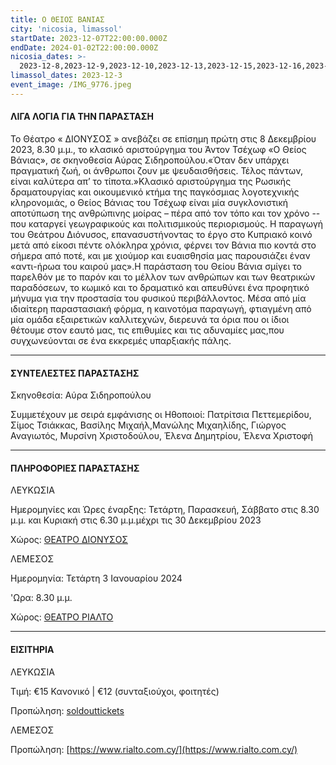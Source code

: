 ```yaml
---
title: Ο ΘΕΙΟΣ ΒΑΝΙΑΣ
city: 'nicosia, limassol'
startDate: 2023-12-07T22:00:00.000Z
endDate: 2024-01-02T22:00:00.000Z
nicosia_dates: >-
  2023-12-8,2023-12-9,2023-12-10,2023-12-13,2023-12-15,2023-12-16,2023-12-17,2023-12-20,2023-12-22,2023-12-23,2023-12-24,2023-12-27,2023-12-28,2023-12-30
limassol_dates: 2023-12-3
event_image: /IMG_9776.jpeg
---
```


#### ΛΙΓΑ ΛΟΓΙΑ ΓΙΑ ΤΗΝ ΠΑΡΑΣΤΑΣΗ

Το Θέατρο «	ΔΙΟΝΥΣΟΣ	» ανεβάζει σε επίσημη πρώτη στις 8 Δεκεμβρίου 2023, 8.30 μ.μ., το κλασικό αριστούργημα του Άντον Τσέχωφ «Ο Θείος Βάνιας», σε σκηνοθεσία Αύρας Σιδηροπούλου.«Όταν δεν υπάρχει πραγματική ζωή, οι άνθρωποι ζουν με ψευδαισθήσεις. Τέλος πάντων, είναι καλύτερα απ’ το τίποτα.»Κλασικό	αριστούργημα	της Ρωσικής	δραματουργίας	και οικουμενικό	κτήμα της παγκόσμιας	λογοτεχνικής κληρονομιάς, ο Θείος Βάνιας του Τσέχωφ είναι μία συγκλονιστική αποτύπωση της ανθρώπινης μοίρας – πέρα από τον τόπο και τον χρόνο -- που καταργεί γεωγραφικούς και πολιτισμικούς περιορισμούς. Η παραγωγή του Θεάτρου Διόνυσος, επανασυστήνοντας το έργο στο Κυπριακό κοινό μετά από είκοσι πέντε ολόκληρα χρόνια, φέρνει τον Βάνια πιο κοντά στο σήμερα από ποτέ, και με χιούμορ και ευαισθησία μας παρουσιάζει έναν «αντι-ήρωα του καιρoύ μας».Η παράσταση του Θείου Βάνια σμίγει το παρελθόν με το παρόν και το μέλλον των ανθρώπων και των θεατρικών παραδόσεων, το κωμικό και το δραματικό και απευθύνει ένα προφητικό μήνυμα για την προστασία του φυσικού περιβάλλοντος. Μέσα από μία ιδιαίτερη παραστασιακή φόρμα, η καινοτόμα παραγωγή, φτιαγμένη από μία ομάδα εξαιρετικών καλλιτεχνών, διερευνά τα όρια που οι ίδιοι θέτουμε στον εαυτό μας, τις επιθυμίες και τις αδυναμίες μας,που συγχωνεύονται σε ένα εκκρεμές υπαρξιακής πάλης.

***

#### ΣΥΝΤΕΛΕΣΤΕΣ ΠΑΡΑΣΤΑΣΗΣ

Σκηνοθεσία: Αύρα Σιδηροπούλου

Συμμετέχουν με σειρά εμφάνισης οι Ηθοποιοί:	Πατρίτσια Πεττεμερίδου, Σίμος Τσιάκκας, Βασίλης Μιχαήλ,Μανώλης Μιχαηλίδης, Γιώργος Αναγιωτός, Μυρσίνη Χριστοδούλου, Έλενα Δημητρίου, Έλενα Χριστοφή

***

#### ΠΛΗΡΟΦΟΡΙΕΣ ΠΑΡΑΣΤΑΣΗΣ

ΛΕΥΚΩΣΙΑ

Ημερομηνίες και Ώρες έναρξης:  Τετάρτη, Παρασκευή, Σάββατο στις 8.30 μ.μ. και Κυριακή στις 6.30 μ.μ.μέχρι τις 30 Δεκεμβρίου 2023

Χώρος: [ΘΕΑΤΡΟ ΔΙΟΝΥΣΟΣ](https://www.google.com/maps/place/%CE%B8%CE%B5%CE%B1%CF%84%CF%81%CE%BF+%CE%94%CE%B9%CE%BF%CE%BD%CF%85%CF%83%CE%BF%CF%82/@35.1686267,33.3553111,17z/data=!3m1!4b1!4m6!3m5!1s0x14de175732dbde29:0x4af3518ddb9b13c2!8m2!3d35.1686267!4d33.357886!16s%2Fg%2F1tfv7bzl?entry=ttu)

ΛΕΜΕΣΟΣ

Ημερομηνία: Τετάρτη 3 Ιανουαρίου 2024

'Ωρα: 8.30 μ.μ.

Χώρος: [ΘΕΑΤΡΟ ΡΙΑΛΤΟ](https://www.google.com/maps/place/Rialto+Theatre/@34.679538,33.0432363,17z/data=!3m1!4b1!4m6!3m5!1s0x14e7331ab1ec9197:0xdf6e42bed1d077b1!8m2!3d34.679538!4d33.0458112!16s%2Fg%2F1xb0n5zr?entry=ttu)

***

#### ΕΙΣΙΤΗΡΙΑ

ΛΕΥΚΩΣΙΑ

Τιμή: €15 Κανονικό | €12 (συνταξιούχοι, φοιτητές)

Προπώληση: [soldouttickets](https://www.soldoutticketbox.com/uncle-vanya-theatro-dionysos/?lang=el)

ΛΕΜΕΣΟΣ

Προπώληση: [https://www.rialto.com.cy/](https://www.rialto.com.cy/)
